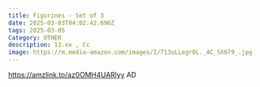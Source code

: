 ```yaml
---
title: Figurines - Set of 3
date: 2025-03-03T04:02:42.696Z
tags: 2025-03-05
Category: OTHER
description: 13.xx , Cc
image: https://m.media-amazon.com/images/I/713uLLegrOL._AC_SX679_.jpg
---
```

https://amzlink.to/az0OMH4UARlyy   AD